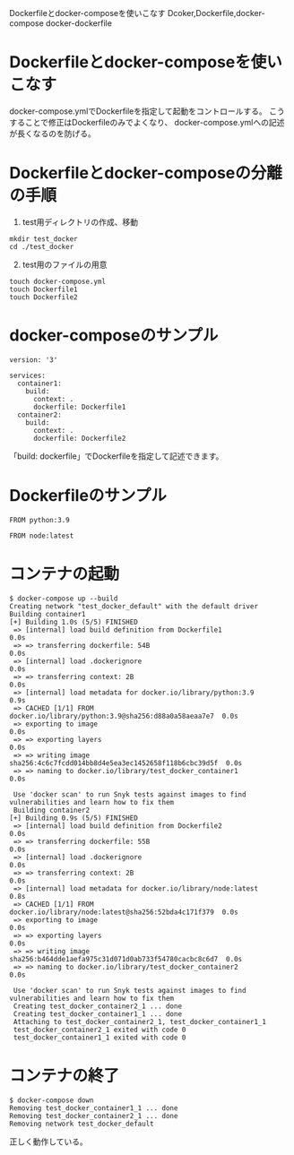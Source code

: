 Dockerfileとdocker-composeを使いこなす
Dcoker,Dockerfile,docker-compose
docker-dockerfile

# Dockerfileとdocker-composeを使いこなす
docker-compose.ymlでDockerfileを指定して起動をコントロールする。
こうすることで修正はDockerfileのみでよくなり、
docker-compose.ymlへの記述が長くなるのを防げる。

# Dockerfileとdocker-composeの分離の手順
1. test用ディレクトリの作成、移動
```
mkdir test_docker
cd ./test_docker
```

2.  test用のファイルの用意
```
touch docker-compose.yml
touch Dockerfile1
touch Dockerfile2
```

# docker-composeのサンプル
``` touch docker-compose.yml
version: '3'

services:
  container1:
    build:
      context: .
      dockerfile: Dockerfile1
  container2:
    build:
      context: .
      dockerfile: Dockerfile2
```
「build: dockerfile」でDockerfileを指定して記述できます。

# Dockerfileのサンプル
``` Dockerfile1
FROM python:3.9
```

``` Dockerfile2
FROM node:latest
```

# コンテナの起動
```
$ docker-compose up --build
Creating network "test_docker_default" with the default driver
Building container1
[+] Building 1.0s (5/5) FINISHED
 => [internal] load build definition from Dockerfile1                      0.0s
 => => transferring dockerfile: 54B                                        0.0s
 => [internal] load .dockerignore                                          0.0s
 => => transferring context: 2B                                            0.0s
 => [internal] load metadata for docker.io/library/python:3.9              0.9s
 => CACHED [1/1] FROM docker.io/library/python:3.9@sha256:d88a0a58aeaa7e7  0.0s
 => exporting to image                                                     0.0s
 => => exporting layers                                                    0.0s
 => => writing image sha256:4c6c7fcdd014bb8d4e5ea3ec1452658f118b6cbc39d5f  0.0s
 => => naming to docker.io/library/test_docker_container1                  0.0s

 Use 'docker scan' to run Snyk tests against images to find vulnerabilities and learn how to fix them
 Building container2
[+] Building 0.9s (5/5) FINISHED
 => [internal] load build definition from Dockerfile2                      0.0s
 => => transferring dockerfile: 55B                                        0.0s
 => [internal] load .dockerignore                                          0.0s
 => => transferring context: 2B                                            0.0s
 => [internal] load metadata for docker.io/library/node:latest             0.8s
 => CACHED [1/1] FROM docker.io/library/node:latest@sha256:52bda4c171f379  0.0s
 => exporting to image                                                     0.0s
 => => exporting layers                                                    0.0s
 => => writing image sha256:b464dde1aefa975c31d071d0ab733f54780cacbc8c6d7  0.0s
 => => naming to docker.io/library/test_docker_container2                  0.0s

 Use 'docker scan' to run Snyk tests against images to find vulnerabilities and learn how to fix them
 Creating test_docker_container2_1 ... done
 Creating test_docker_container1_1 ... done
 Attaching to test_docker_container2_1, test_docker_container1_1
 test_docker_container2_1 exited with code 0
 test_docker_container1_1 exited with code 0
```

# コンテナの終了
```
$ docker-compose down
Removing test_docker_container1_1 ... done
Removing test_docker_container2_1 ... done
Removing network test_docker_default
```

正しく動作している。
